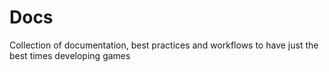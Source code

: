 # Docs
Collection of documentation, best practices and workflows to have just the best times developing games
